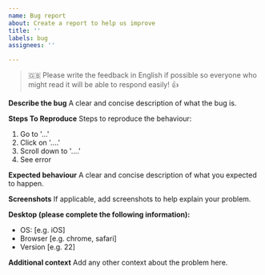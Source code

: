 ```yaml
---
name: Bug report
about: Create a report to help us improve
title: ''
labels: bug
assignees: ''

---
```


> 🇬🇧 Please write the feedback in English if possible so everyone who might read it will be able to respond easily! 👍

**Describe the bug**
A clear and concise description of what the bug is.

**Steps To Reproduce**
Steps to reproduce the behaviour:
1. Go to '...'
2. Click on '....'
3. Scroll down to '....'
4. See error

**Expected behaviour**
A clear and concise description of what you expected to happen.

**Screenshots**
If applicable, add screenshots to help explain your problem.

**Desktop (please complete the following information):**
 - OS: [e.g. iOS]
 - Browser [e.g. chrome, safari]
 - Version [e.g. 22]

**Additional context**
Add any other context about the problem here.
